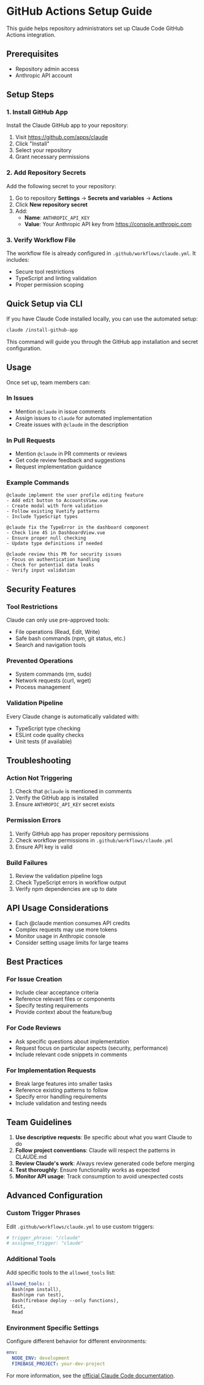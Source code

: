 # GitHub Actions Setup Guide

This guide helps repository administrators set up Claude Code GitHub Actions integration.

## Prerequisites

- Repository admin access
- Anthropic API account

## Setup Steps

### 1. Install GitHub App

Install the Claude GitHub app to your repository:
1. Visit https://github.com/apps/claude
2. Click "Install" 
3. Select your repository
4. Grant necessary permissions

### 2. Add Repository Secrets

Add the following secret to your repository:

1. Go to repository **Settings** → **Secrets and variables** → **Actions**
2. Click **New repository secret**
3. Add:
   - **Name**: `ANTHROPIC_API_KEY`
   - **Value**: Your Anthropic API key from https://console.anthropic.com

### 3. Verify Workflow File

The workflow file is already configured in `.github/workflows/claude.yml`. It includes:

- Secure tool restrictions
- TypeScript and linting validation
- Proper permission scoping

## Quick Setup via CLI

If you have Claude Code installed locally, you can use the automated setup:

```bash
claude /install-github-app
```

This command will guide you through the GitHub app installation and secret configuration.

## Usage

Once set up, team members can:

### In Issues
- Mention `@claude` in issue comments
- Assign issues to `claude` for automated implementation
- Create issues with `@claude` in the description

### In Pull Requests  
- Mention `@claude` in PR comments or reviews
- Get code review feedback and suggestions
- Request implementation guidance

### Example Commands

```
@claude implement the user profile editing feature
- Add edit button to AccountsView.vue
- Create modal with form validation
- Follow existing Vuetify patterns
- Include TypeScript types
```

```
@claude fix the TypeError in the dashboard component
- Check line 45 in DashboardView.vue
- Ensure proper null checking
- Update type definitions if needed
```

```
@claude review this PR for security issues
- Focus on authentication handling
- Check for potential data leaks
- Verify input validation
```

## Security Features

### Tool Restrictions
Claude can only use pre-approved tools:
- File operations (Read, Edit, Write)
- Safe bash commands (npm, git status, etc.)
- Search and navigation tools

### Prevented Operations
- System commands (rm, sudo)
- Network requests (curl, wget)
- Process management

### Validation Pipeline
Every Claude change is automatically validated with:
- TypeScript type checking
- ESLint code quality checks
- Unit tests (if available)

## Troubleshooting

### Action Not Triggering
1. Check that `@claude` is mentioned in comments
2. Verify the GitHub app is installed
3. Ensure `ANTHROPIC_API_KEY` secret exists

### Permission Errors
1. Verify GitHub app has proper repository permissions
2. Check workflow permissions in `.github/workflows/claude.yml`
3. Ensure API key is valid

### Build Failures
1. Review the validation pipeline logs
2. Check TypeScript errors in workflow output
3. Verify npm dependencies are up to date

## API Usage Considerations

- Each @claude mention consumes API credits
- Complex requests may use more tokens
- Monitor usage in Anthropic console
- Consider setting usage limits for large teams

## Best Practices

### For Issue Creation
- Include clear acceptance criteria
- Reference relevant files or components  
- Specify testing requirements
- Provide context about the feature/bug

### For Code Reviews
- Ask specific questions about implementation
- Request focus on particular aspects (security, performance)
- Include relevant code snippets in comments

### For Implementation Requests
- Break large features into smaller tasks
- Reference existing patterns to follow
- Specify error handling requirements
- Include validation and testing needs

## Team Guidelines

1. **Use descriptive requests**: Be specific about what you want Claude to do
2. **Follow project conventions**: Claude will respect the patterns in CLAUDE.md
3. **Review Claude's work**: Always review generated code before merging
4. **Test thoroughly**: Ensure functionality works as expected
5. **Monitor API usage**: Track consumption to avoid unexpected costs

## Advanced Configuration

### Custom Trigger Phrases
Edit `.github/workflows/claude.yml` to use custom triggers:

```yaml
# trigger_phrase: "/claude"
# assignee_trigger: "claude"
```

### Additional Tools
Add specific tools to the `allowed_tools` list:

```yaml
allowed_tools: |
  Bash(npm install),
  Bash(npm run test),
  Bash(firebase deploy --only functions),
  Edit,
  Read
```

### Environment Specific Settings
Configure different behavior for different environments:

```yaml
env:
  NODE_ENV: development
  FIREBASE_PROJECT: your-dev-project
```

For more information, see the [official Claude Code documentation](https://docs.anthropic.com/en/docs/claude-code/github-actions).